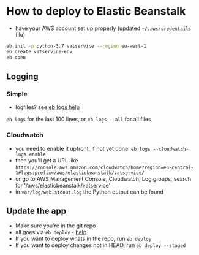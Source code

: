 # How to deploy to Elastic Beanstalk

* have your AWS account set up properly (updated `~/.aws/credentails` file)

```bash
eb init -p python-3.7 vatservice --region eu-west-1
eb create vatservice-env
eb open
```

## Logging
 
### Simple
* logfiles? see [eb logs help](https://docs.aws.amazon.com/de_de/elasticbeanstalk/latest/dg/eb3-logs.html)

`eb logs` for the last 100 lines, or
`eb logs --all` for all files 

### Cloudwatch

* you need to enable it upfront, if not yet done: `eb logs --cloudwatch-logs enable `
* then you'll get a URL like `https://console.aws.amazon.com/cloudwatch/home?region=eu-central-1#logs:prefix=/aws/elasticbeanstalk/vatservice/`
* or go to AWS Management Console, Cloudwatch, Log groups, search for '/aws/elasticbeanstalk/vatservice'
* in `var/log/web.stdout.log` the Python output can be found 



## Update the app

* Make sure you're in the git repo
* all goes via `eb deploy` - [help](https://docs.aws.amazon.com/de_de/elasticbeanstalk/latest/dg/eb3-deploy.html)
* If you want to deploy whats in the repo, run `eb deploy`
* If you want to deploy changes not in HEAD, run `eb deploy --staged`

